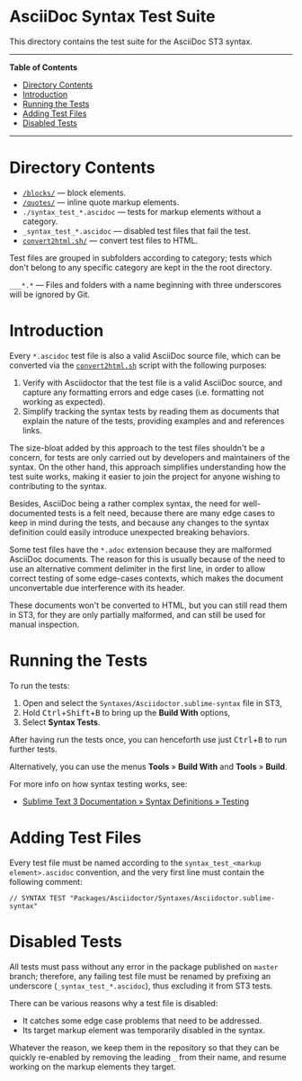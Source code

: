 # AsciiDoc Syntax Test Suite

This directory contains the test suite for the AsciiDoc ST3 syntax.


-----

**Table of Contents**

<!-- MarkdownTOC autolink="true" bracket="round" autoanchor="false" lowercase="only_ascii" uri_encoding="true" levels="1,2,3" -->

- [Directory Contents](#directory-contents)
- [Introduction](#introduction)
- [Running the Tests](#running-the-tests)
- [Adding Test Files](#adding-test-files)
- [Disabled Tests](#disabled-tests)

<!-- /MarkdownTOC -->

-----

# Directory Contents

- [`/blocks/`][blocks/] — block elements.
- [`/quotes/`][quotes/] — inline quote markup elements.
- `./syntax_test_*.ascidoc` — tests for markup elements without a category.
- `_syntax_test_*.ascidoc` — disabled test files that fail the test.
- [`convert2html.sh/`][conv.sh] — convert test files to HTML.

Test files are grouped in subfolders according to category; tests which don't belong to any specific category are kept in the the root directory.

`___*.*` — Files and folders with a name beginning with three underscores will be ignored by Git.


# Introduction

Every `*.ascidoc` test file is also a valid AsciiDoc source file, which can be converted via the [`convert2html.sh`][conv.sh] script with the following purposes:

1. Verify with Asciidoctor that the test file is a valid AsciiDoc source, and capture any formatting errors and edge cases (i.e. formatting not working as expected).
2. Simplify tracking the syntax tests by reading them as documents that explain the nature of the tests, providing examples and and references links.

The size-bloat added by this approach to the test files shouldn't be a concern, for tests are only carried out by developers and maintainers of the syntax.
On the other hand, this approach simplifies understanding how the test suite works, making it easier to join the project for anyone wishing to contributing to the syntax.

Besides, AsciiDoc being a rather complex syntax, the need for well-documented tests is a felt need, because there are many edge cases to keep in mind during the tests, and because any changes to the syntax definition could easily introduce unexpected breaking behaviors.

Some test files have the `*.adoc` extension because they are malformed AsciiDoc documents.
The reason for this is usually because of the need to use an alternative comment delimiter in the first line, in order to allow correct testing of some edge-cases contexts, which makes the document unconvertable due interference with its header.

These documents won't be converted to HTML, but you can still read them in ST3, for they are only partially malformed, and can still be used for manual inspection.

# Running the Tests

To run the tests:

1. Open and select the `Syntaxes/Asciidoctor.sublime-syntax` file in ST3,
2. Hold <kbd>Ctrl</kbd>+<kbd>Shift</kbd>+<kbd>B</kbd> to bring up the __Build With__ options,
3. Select __Syntax Tests__.

After having run the tests once, you can henceforth use just <kbd>Ctrl</kbd>+<kbd>B</kbd> to run further tests.

Alternatively, you can use the menus __Tools__ » __Build With__ and __Tools__ » __Build__.

For more info on how syntax testing works, see:

- [Sublime Text 3 Documentation » Syntax Definitions » Testing]


# Adding Test Files

Every test file must be named according to the `syntax_test_<markup element>.ascidoc` convention, and the very first line must contain the following comment:

```asciidoc
// SYNTAX TEST "Packages/Asciidoctor/Syntaxes/Asciidoctor.sublime-syntax"
```

# Disabled Tests

All tests must pass without any error in the package published on `master` branch; therefore, any failing test file must be renamed by prefixing an underscore (`_syntax_test_*.ascidoc`), thus excluding it from ST3 tests.

There can be various reasons why a test file is disabled:

- It catches some edge case problems that need to be addressed.
- Its target markup element was temporarily disabled in the syntax.

Whatever the reason, we keep them in the repository so that they can be quickly re-enabled by removing the leading `_` from their name, and resume working on the markup elements they target.


<!-----------------------------------------------------------------------------
                               REFERENCE LINKS
------------------------------------------------------------------------------>

[Sublime Text 3 Documentation » Syntax Definitions » Testing]: https://www.sublimetext.com/docs/3/syntax.html#testing "Read official ST3 docs on testing syntaxes"


<!-- files & folders -->

[blocks/]: ./blocks "Navigate to folder"
[quotes/]: ./quotes "Navigate to folder"

[conv.sh]: ./convert2html.sh "View script source"

<!-- EOF -->
